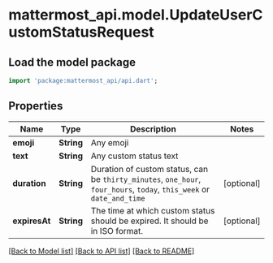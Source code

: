 # mattermost_api.model.UpdateUserCustomStatusRequest

## Load the model package
```dart
import 'package:mattermost_api/api.dart';
```

## Properties
Name | Type | Description | Notes
------------ | ------------- | ------------- | -------------
**emoji** | **String** | Any emoji | 
**text** | **String** | Any custom status text | 
**duration** | **String** | Duration of custom status, can be `thirty_minutes`, `one_hour`, `four_hours`, `today`, `this_week` or `date_and_time` | [optional] 
**expiresAt** | **String** | The time at which custom status should be expired. It should be in ISO format. | [optional] 

[[Back to Model list]](../README.md#documentation-for-models) [[Back to API list]](../README.md#documentation-for-api-endpoints) [[Back to README]](../README.md)


